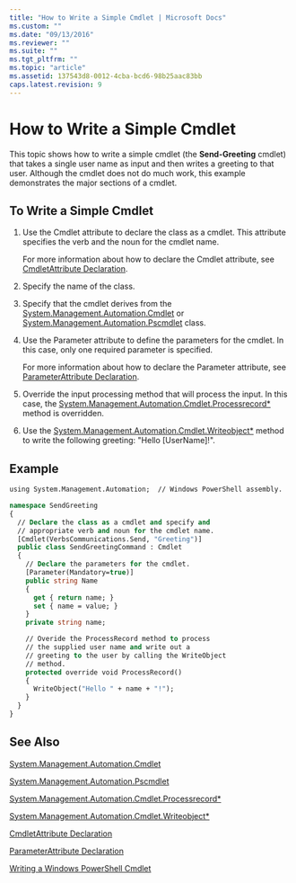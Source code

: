 ```yaml
---
title: "How to Write a Simple Cmdlet | Microsoft Docs"
ms.custom: ""
ms.date: "09/13/2016"
ms.reviewer: ""
ms.suite: ""
ms.tgt_pltfrm: ""
ms.topic: "article"
ms.assetid: 137543d8-0012-4cba-bcd6-98b25aac83bb
caps.latest.revision: 9
---
```

# How to Write a Simple Cmdlet

This topic shows how to write a simple cmdlet (the **Send-Greeting** cmdlet) that takes a single user name as input  and then writes a greeting to that user. Although the cmdlet does not do much work, this example demonstrates the major sections of a cmdlet.

## To Write a Simple Cmdlet

1. Use the Cmdlet attribute to declare the class as a cmdlet. This attribute specifies the verb and the noun for the cmdlet name.

    For more information about how to declare the Cmdlet attribute, see [CmdletAttribute Declaration](./cmdlet-attribute-declaration.md).

2. Specify the name of the class.

3. Specify that the cmdlet derives from the [System.Management.Automation.Cmdlet](/dotnet/api/System.Management.Automation.Cmdlet) or [System.Management.Automation.Pscmdlet](/dotnet/api/System.Management.Automation.PSCmdlet) class.

4. Use the Parameter attribute to define the parameters for the cmdlet. In this case, only one required parameter is specified.

    For more information about how to declare the Parameter attribute, see [ParameterAttribute Declaration](./parameter-attribute-declaration.md).

5. Override the input processing method that will process the input. In this case, the [System.Management.Automation.Cmdlet.Processrecord*](/dotnet/api/System.Management.Automation.Cmdlet.ProcessRecord) method is overridden.

6. Use the [System.Management.Automation.Cmdlet.Writeobject*](/dotnet/api/System.Management.Automation.Cmdlet.WriteObject) method to write the following greeting: "Hello [UserName]!".

## Example

```vb
using System.Management.Automation;  // Windows PowerShell assembly.

namespace SendGreeting
{
  // Declare the class as a cmdlet and specify and
  // appropriate verb and noun for the cmdlet name.
  [Cmdlet(VerbsCommunications.Send, "Greeting")]
  public class SendGreetingCommand : Cmdlet
  {
    // Declare the parameters for the cmdlet.
    [Parameter(Mandatory=true)]
    public string Name
    {
      get { return name; }
      set { name = value; }
    }
    private string name;

    // Overide the ProcessRecord method to process
    // the supplied user name and write out a
    // greeting to the user by calling the WriteObject
    // method.
    protected override void ProcessRecord()
    {
      WriteObject("Hello " + name + "!");
    }
  }
}
```

## See Also

[System.Management.Automation.Cmdlet](/dotnet/api/System.Management.Automation.Cmdlet)

[System.Management.Automation.Pscmdlet](/dotnet/api/System.Management.Automation.PSCmdlet)

[System.Management.Automation.Cmdlet.Processrecord*](/dotnet/api/System.Management.Automation.Cmdlet.ProcessRecord)

[System.Management.Automation.Cmdlet.Writeobject*](/dotnet/api/System.Management.Automation.Cmdlet.WriteObject)

[CmdletAttribute Declaration](./cmdlet-attribute-declaration.md)

[ParameterAttribute Declaration](./parameter-attribute-declaration.md)

[Writing a Windows PowerShell Cmdlet](./writing-a-windows-powershell-cmdlet.md)
